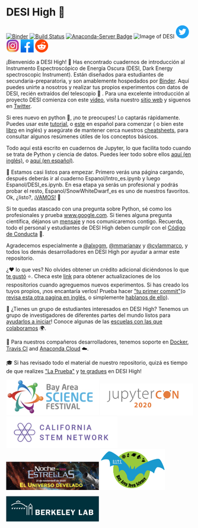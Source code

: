 # DESI High :school_satchel:

[![Binder](https://mybinder.org/badge_logo.svg)](https://mybinder.org/v2/gh/michaelJwilson/DESI-HighSchool/main)
[![Build Status](https://travis-ci.com/michaelJwilson/desihigh.svg?branch=main)](https://travis-ci.com/michaelJwilson/desihigh)
[![Anaconda-Server Badge](https://anaconda.org/michaeljwilson/desi-high/badges/version.svg)](https://anaconda.org/michaeljwilson/desi-high)
![Image of DESI](https://github.com/michaelJwilson/DESI-HighSchool/blob/main/desihigh/images/Mayall-Star-Trails.jpg)
[![alt text][timage]][thyperlink]
[![alt text][iimage]][ihyperlink]
[![alt text][fimage]][fhyperlink]
[![alt text][rimage]][rhyperlink]

[thyperlink]: https://twitter.com/intent/tweet?text=Wow!%20Unbelievable%20what's%20possible%20at%20@desisurvey's%20DESI%20High.%20%20Can't%20wait%20to%20get%20started!%0Dhttps://github.com/michaelJwilson/DESI-HighSchool/
[timage]: ../desihigh/images/Twitter_buttonsize2.png

[fhyperlink]: https://www.facebook.com/sharer.php?s=100&p[url]=github.com%2FmichaelJwilson%2FDESI-HighSchool&p[title]=Dark%20Energy%20Science%20with%20hot-off-the-telescope%20data!
[fimage]: ../desihigh/images/Facebook_buttonsize.png

[ihyperlink]: https://instagram.com
[iimage]: ../desihigh/images/Instagram_buttonsize.png

[rhyperlink]: http://reddit.com/submit?url=github.com%2FmichaelJwilson%2FDESI-HighSchool&title=Dark%20Energy%20Science%20with%20hot-off-the-telescope%20data!
[rimage]: ../desihigh/images/Reddit_buttonsize.png

¡Bienvenido a DESI High!  :school_satchel: Has encontrado cuadernos de introducción al Instrumento Espectroscópico de Energía Oscura (DESI, Dark Energy spectroscopic Instrument). Están diseñados para estudiantes de secundaria-preparatoria, y son amablemente hospedados por [Binder](https://mybinder.readthedocs.io/en/latest/).  Aquí puedes unirte a nosotros y realizar tus propios experimentos con datos de DESI, recién extraídos del telescopio :telescope: . Para una excelente introducción al proyecto DESI comienza con este [video](https://www.youtube.com/watch?v=kPXx9tqyzYg), visita nuestro [sitio web](https://www.desi.lbl.gov) y siguenos en [Twitter](https://twitter.com/desisurvey).

Si eres nuevo en python :snake:, ¡no te preocupes! Lo captarás rápidamente. Puedes usar este [tutorial](https://docs.python.org/es/3/tutorial/index.html), o [este](https://j2logo.com/python/tutorial/) en español para comenzar ( o bien este [libro](https://www.py4e.com/book) en inglés)  y asegúrate de mantener cerca nuestros [cheatsheets](https://github.com/michaelJwilson/DESI-HighSchool/tree/main/Espanol/acordeones), para consultar algunos resúmenes útiles de los conceptos básicos.

Todo aquí está escrito en cuadernos de Jupyter, lo que facilita todo cuando se trata de Python y ciencia de datos. Puedes leer todo sobre ellos [aquí (en inglés)](https://www.dataquest.io/blog/jupyter-notebook-tutorial/), o [aquí (en español)](https://www.ionos.mx/digitalguide/paginas-web/desarrollo-web/jupyter-notebook/).

:rotating_light:  Estamos casi listos para empezar. Primero verás una página cargando, después deberás ir al cuaderno Espanol/Intro_es.ipynb y luego Espanol/DESI_es.ipynb. En esa etapa ya serás un profesional y podrás probar el resto, Espanol/SnowWhiteDwarf_es es uno de nuestros favoritos. Ok, ¿listo?, [¡VAMOS!](https://mybinder.org/v2/gh/michaelJwilson/DESI-HighSchool/1.2.6) :rotating_light:

Si te quedas atascado con una pregunta sobre Python, sé como los profesionales y prueba www.google.com. Si tienes alguna pregunta científica, déjanos un [mensaje](https://www.github.com/michaelJwilson/DESI-HighSchool/issues/new) y nos comunicaremos contigo. Recuerda, todo el personal y estudiantes de DESI High deben cumplir con el [Código de Conducta](https://github.com/michaelJwilson/desihigh/blob/main/Espanol/CODE_OF_CONDUCT_es.md) :scroll:.

Agradecemos especialmente a [@alxogm](https://github.com/alxogm), [@mmarianav](https://github.com/mmarianav) y [@cylammarco](https://github.com/cylammarco), y todos los demás desarrolladores en DESI High por ayudar a armar este repositorio. 

¿:heart: lo que ves? No olvides obtener un crédito adicional diciéndonos lo que [te gustó](https://forms.gle/LGKMVamrtS5StSv56) :star:. Checa este [link](https://docs.github.com/es/enterprise/2.20/user/github/receiving-notifications-about-activity-on-github/watching-and-unwatching-repositories) para obtener actualizaciones de los respositorios cuando agreguemos nuevos experimentos. Si has creado los tuyos propios, ¡nos encantaría verlos! Prueba hacer  ["tu primer commit"](https://platzi.com/tutoriales/1050-programacion-basica/2356-git-y-mi-primer-commit/)(o [revisa esta otra pagina en inglés](https://www.medium.com/@haydar_ai/learning-how-to-git-creating-your-first-commit-c753ed2e7498), o simplemente [hablanos de ello](https://www.github.com/michaelJwilson/DESI-HighSchool/issues/new)).

:school: ¿Tienes un grupo de estudiantes interesados en DESI High? Tenemos un grupo de investigadores de diferentes partes del mundo listos para   <a href="mailto:desihighinitiative@gmail.com?subject=Meet a scientist:"> ayudarlos a iniciar</a>!  Conoce algunas de las [escuelas con las que colaboramos](https://github.com/michaelJwilson/DESI-HighSchool/tree/main/Partners/Lowell) :earth_africa:. 

:whale:  Para nuestros compañeros desarrolladores, tenemos soporte en [Docker](https://hub.docker.com/r/mjwilsonlbl/desihigh), [Travis CI](https://travis-ci.com/github/michaelJwilson/DESI-HighSchool) and [Anaconda Cloud](https://anaconda.org/michaeljwilson/desi-high) :cloud:. 

:mortar_board: Si has revisado todo el material de nuestro repositorio, quizá es tiempo de que realizes ["La Prueba"](https://github.com/michaelJwilson/DESI-HighSchool/blob/main/TheTest/README.md) y [te gradues](https://github.com/michaelJwilson/DESI-HighSchool/blob/main/Graduation/README.md) en DESI High!



<p float="left">
  <img src="../desihigh/images/BASF.jpg",           width=250>
  <img src="../desihigh/images/JupyterCon20.png",   width=250>
  <img src="../desihigh/images/CalStemNet.png",     width=300>
  <img src="../desihigh/images/Noche.png",          width=250>
  <img src="../desihigh/images/BATS.png",           width=175>
</p>
<p float="left">
  <img src="../desihigh/images/LBL.png", width=250>
</p>
